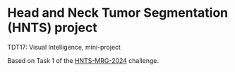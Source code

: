 # Head and Neck Tumor Segmentation (HNTS) project
TDT17: Visual Intelligence, mini-project

Based on Task 1 of the [HNTS-MRG-2024](https://hntsmrg24.grand-challenge.org/overview/) challenge.



